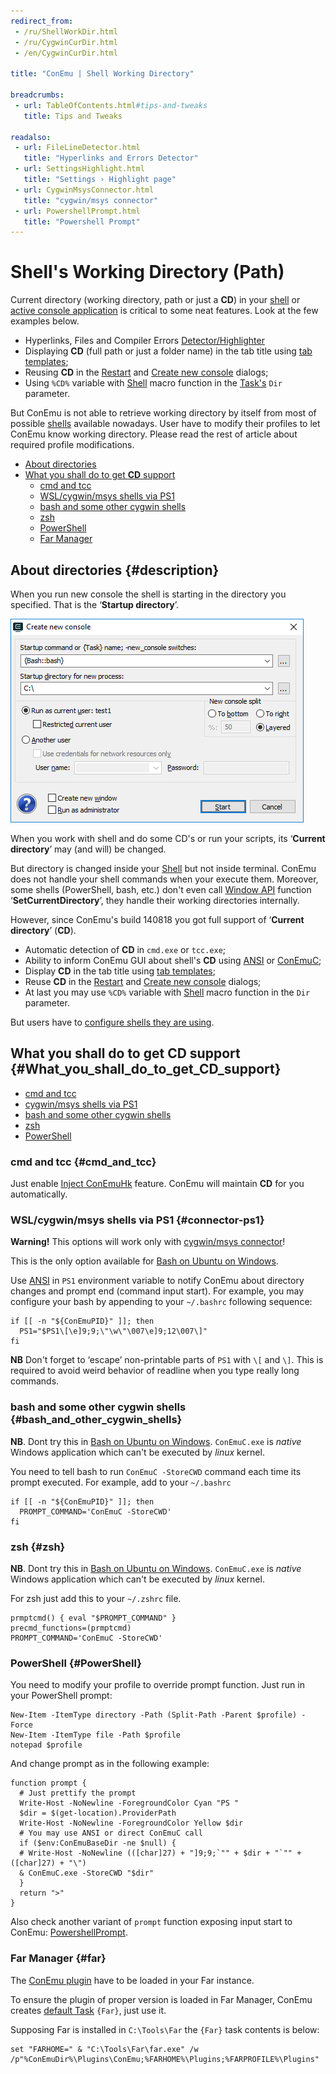 ```yaml
---
redirect_from:
 - /ru/ShellWorkDir.html
 - /ru/CygwinCurDir.html
 - /en/CygwinCurDir.html

title: "ConEmu | Shell Working Directory"

breadcrumbs:
 - url: TableOfContents.html#tips-and-tweaks
   title: Tips and Tweaks

readalso:
 - url: FileLineDetector.html
   title: "Hyperlinks and Errors Detector"
 - url: SettingsHighlight.html
   title: "Settings › Highlight page"
 - url: CygwinMsysConnector.html
   title: "cygwin/msys connector"
 - url: PowershellPrompt.html
   title: "Powershell Prompt"
---
```


# Shell's Working Directory (Path)

Current directory (working directory, path or just a **CD**) in your
[shell](TerminalVsShell.html) or [active console application](ActiveProcess.html)
is critical to some neat features.
Look at the few examples below.

* Hyperlinks, Files and Compiler Errors
  [Detector/Highlighter](FileLineDetector.html)
* Displaying **CD** (full path or just a folder name) in the tab title using
  [tab templates](SettingsTabBar.html);
* Reusing **CD** in the [Restart](RestartTab.html)
  and [Create new console](LaunchNewTab.html) dialogs;
* Using `%CD%` variable with [Shell](GuiMacro.html#List_of_functions)
  macro function in the [Task's](Tasks.html) `Dir` parameter.

But ConEmu is not able to retrieve working directory by itself from
most of possible [shells](TerminalVsShell.html) available nowadays.
User have to modify their profiles to let ConEmu know working directory.
Please read the rest of article about required profile modifications.

* [About directories](#description)
* [What you shall do to get **CD** support](#What_you_shall_do_to_get_CD_support)
  * [cmd and tcc](#cmd_and_tcc)
  * [WSL/cygwin/msys shells via PS1](#connector-ps1)
  * [bash and some other cygwin shells](#bash_and_other_cygwin_shells)
  * [zsh](#zsh)
  * [PowerShell](#PowerShell)
  * [Far Manager](#far)



## About directories   {#description}

When you run new console the shell is starting in the directory you specified.
That is the ‘**Startup directory**’.

![ConEmu new console](/img/ConEmuCreate.png "ConEmu confirmation of new console creation")

When you work with shell and do some CD's or run your scripts,
its ‘**Current directory**’ may (and will) be changed.

But directory is changed inside your
[Shell](TerminalVsShell.html) but not inside terminal.
ConEmu does not handle your shell commands when your execute them.
Moreover, some shells (PowerShell, bash, etc.) don't even call
[Window API](WinApi.html) function ‘**SetCurrentDirectory**’,
they handle their working directories internally.

However, since ConEmu's build 140818 you got full support of ‘**Current directory**’ (**CD**).

* Automatic detection of **CD** in `cmd.exe` or `tcc.exe`;
* Ability to inform ConEmu GUI about shell's **CD** using
  [ANSI](AnsiEscapeCodes.html) or [ConEmuC](ConEmuC.html);
* Display **CD** in the tab title using
  [tab templates](SettingsTabBar.html);
* Reuse **CD** in the [Restart](RestartTab.html) and
  [Create new console](LaunchNewTab.html) dialogs;
* At last you may use `%CD%` variable with [Shell](GuiMacro.html#List_of_functions)
  macro function in the `Dir` parameter.
  
But users have to [configure shells they are using](#What_you_shall_do_to_get_CD_support).



## What you shall do to get **CD** support   {#What_you_shall_do_to_get_CD_support}

* [cmd and tcc](#cmd_and_tcc)
* [cygwin/msys shells via PS1](#connector-ps1)
* [bash and some other cygwin shells](#bash_and_other_cygwin_shells)
* [zsh](#zsh)
* [PowerShell](#PowerShell)

### cmd and tcc   {#cmd_and_tcc}

Just enable [Inject ConEmuHk](ConEmuHk.html) feature.
ConEmu will maintain **CD** for you automatically.



### WSL/cygwin/msys shells via PS1   {#connector-ps1}

**Warning!** This options will work only with
[cygwin/msys connector](CygwinMsysConnector.html)!

This is the only option available for [Bash on Ubuntu on Windows](BashOnWindows.html).

Use [ANSI](AnsiEscapeCodes.html#ConEmu_specific_OSC) in `PS1`
environment variable to notify ConEmu about directory changes
and prompt end (command input start).
For example, you may configure your bash by appending
to your `~/.bashrc` following sequence:

~~~
if [[ -n "${ConEmuPID}" ]]; then
  PS1="$PS1\[\e]9;9;\"\w\"\007\e]9;12\007\]"
fi
~~~

**NB** Don't forget to ‘escape’ non-printable parts of `PS1` with `\[` and `\]`.
This is required to avoid weird behavior of readline when you type really long commands.



### bash and some other cygwin shells   {#bash_and_other_cygwin_shells}

**NB**. Dont try this in [Bash on Ubuntu on Windows](BashOnWindows.html).
`ConEmuC.exe` is *native* Windows application which can't be executed by *linux* kernel.

You need to tell bash to run `ConEmuC -StoreCWD` command
each time its prompt executed.
For example, add to your `~/.bashrc`

~~~
if [[ -n "${ConEmuPID}" ]]; then
  PROMPT_COMMAND='ConEmuC -StoreCWD'
fi
~~~


### zsh   {#zsh}

**NB**. Dont try this in [Bash on Ubuntu on Windows](BashOnWindows.html).
`ConEmuC.exe` is *native* Windows application which can't be executed by *linux* kernel.

For zsh just add this to your `~/.zshrc` file.

~~~
prmptcmd() { eval "$PROMPT_COMMAND" }
precmd_functions=(prmptcmd)
PROMPT_COMMAND='ConEmuC -StoreCWD'
~~~


### PowerShell   {#PowerShell}

You need to modify your profile to override prompt function. Just run in your PowerShell prompt:

~~~
New-Item -ItemType directory -Path (Split-Path -Parent $profile) -Force
New-Item -ItemType file -Path $profile
notepad $profile
~~~

And change prompt as in the following example:

~~~
function prompt {
  # Just prettify the prompt
  Write-Host -NoNewline -ForegroundColor Cyan "PS "
  $dir = $(get-location).ProviderPath
  Write-Host -NoNewline -ForegroundColor Yellow $dir
  # You may use ANSI or direct ConEmuC call
  if ($env:ConEmuBaseDir -ne $null) {
  # Write-Host -NoNewline (([char]27) + "]9;9;`"" + $dir + "`"" + ([char]27) + "\")
  & ConEmuC.exe -StoreCWD "$dir"
  }
  return ">"
}
~~~

Also check another variant of `prompt` function exposing input start to ConEmu:
[PowershellPrompt](PowershellPrompt.html).



### Far Manager  {#far}

The [ConEmu plugin](ConEmuFarPlugin.html) have to be loaded in your Far instance.

To ensure the plugin of proper version is loaded in Far Manager,
ConEmu creates [default Task](Tasks.html#add-default-tasks) `{Far}`, just use it.

Supposing Far is installed in `C:\Tools\Far` the `{Far}` task contents is below:

```
set "FARHOME=" & "C:\Tools\Far\far.exe" /w /p"%ConEmuDir%\Plugins\ConEmu;%FARHOME%\Plugins;%FARPROFILE%\Plugins"
```
